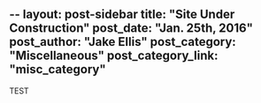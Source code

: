 
--
layout: post-sidebar
title: "Site Under Construction"
post_date: "Jan. 25th, 2016"
post_author: "Jake Ellis"
post_category: "Miscellaneous"
post_category_link: "misc_category"
--
 
<p>TEST<p/>
